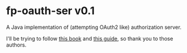 # fp-oauth-ser v0.1
A Java implementation of (attempting OAuth2 like) authorization server. 

I'll be trying to follow [this book](https://aaronparecki.com/oauth-2-simplified/) and [this guide](http://www.bubblecode.net/en/2016/01/22/understanding-oauth2/), so thank you to those authors.
